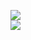 [![](https://img.shields.io/badge/Made%20With-Github%20Spray-lightgrey.svg?style=for-the-badge&logo=github)](https://github.com/Annihil/github-spray#5916)  
[![](https://i.imgur.com/2DrTn0Z.gif)](https://github.com/Annihil/github-spray)